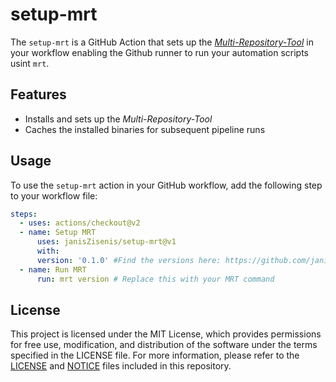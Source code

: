 # setup-mrt

The `setup-mrt` is a GitHub Action that sets up the [*Multi-Repository-Tool*](https://github.com/janisZisenis/mrt-cli) in your workflow enabling the Github runner to run your automation scripts usint `mrt`.

## Features

- Installs and sets up the *Multi-Repository-Tool*
- Caches the installed binaries for subsequent pipeline runs

## Usage

To use the `setup-mrt` action in your GitHub workflow, add the following step to your workflow file:

```yaml
steps:
  - uses: actions/checkout@v2
  - name: Setup MRT
      uses: janisZisenis/setup-mrt@v1
      with:
      version: '0.1.0' #Find the versions here: https://github.com/janisZisenis/mrt-cli/releases 
  - name: Run MRT
      run: mrt version # Replace this with your MRT command
```

## License

This project is licensed under the MIT License, which provides permissions for free use, modification, and distribution of the software under the terms specified in the LICENSE file. For more information, please refer to the [LICENSE](./LICENSE) and [NOTICE](./NOTICE.md) files included in this repository.
